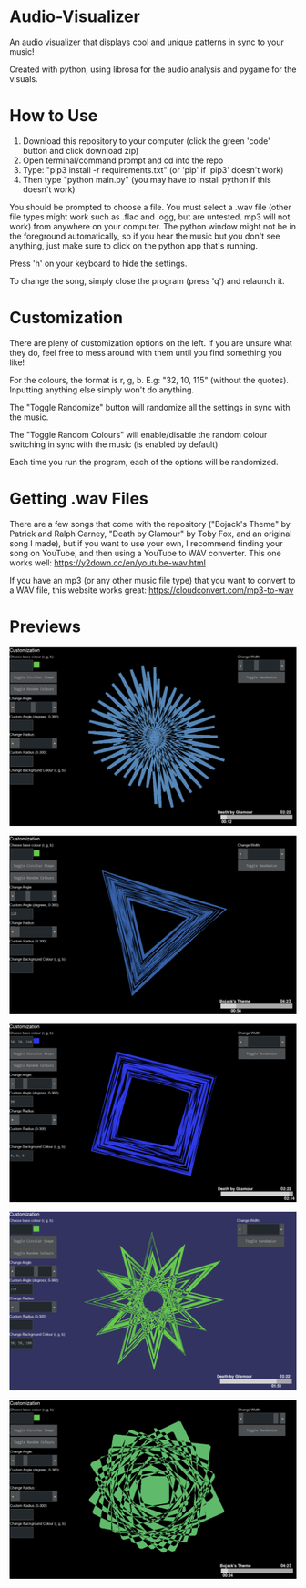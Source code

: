 # Audio-Visualizer
An audio visualizer that displays cool and unique patterns in sync to your music!

Created with python, using librosa for the audio analysis and pygame for the visuals.

# How to Use
1. Download this repository to your computer (click the green 'code' button and click download zip)
2. Open terminal/command prompt and cd into the repo
3. Type: "pip3 install -r requirements.txt" (or 'pip' if 'pip3' doesn't work)
4. Then type "python main.py" (you may have to install python if this doesn't work)

You should be prompted to choose a file. You must select a .wav file (other file types might work such as .flac and .ogg, but are untested. mp3 will not work) from anywhere on your computer.
The python window might not be in the foreground automatically, so if you hear the music but you don't see anything, just make sure to click on the python app that's running.

Press 'h' on your keyboard to hide the settings.

To change the song, simply close the program (press 'q') and relaunch it.

# Customization
There are pleny of customization options on the left. If you are unsure what they do, feel free to mess around with them until you find something you like!

For the colours, the format is r, g, b. E.g: "32, 10, 115" (without the quotes). Inputting anything else simply won't do anything.

The "Toggle Randomize" button will randomize all the settings in sync with the music.

The "Toggle Random Colours" will enable/disable the random colour switching in sync with the music (is enabled by default)

Each time you run the program, each of the options will be randomized.

# Getting .wav Files
There are a few songs that come with the repository ("Bojack's Theme" by Patrick and Ralph Carney, "Death by Glamour" by Toby Fox, and an original song I made), but if you want to use your own, I recommend finding your song on YouTube, and then using a YouTube to WAV converter. This one works well: https://y2down.cc/en/youtube-wav.html

If you have an mp3 (or any other music file type) that you want to convert to a WAV file, this website works great: https://cloudconvert.com/mp3-to-wav

# Previews

![](images/preview_3.png)

![](images/preview_2.png)

![](images/preview_5.png)

![](images/preview_4.png)

![](images/preview_1.png)
